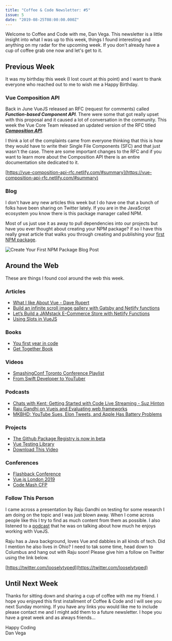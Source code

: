 ```yaml
---
title: "Coffee & Code Newsletter: #5"
issue: 5
date: "2019-08-25T08:00:00.000Z"
---
```


Welcome to Coffee and Code with me, Dan Vega. This newsletter is a little insight into what I was up to this week, things I found interesting and anything on my radar for the upcoming week. If you don't already have a cup of coffee grab one now and let's get to it.

## Previous Week

It was my birthday this week (I lost count at this point) and I want to thank everyone who reached out to me to wish me a Happy Birthday.

### Vue Composition API

Back in June VueJS released an RFC (request for comments) called **_Function-based Component API_**. There were some that got really upset with this proposal and it caused a lot of conversation in the community. This week the Vue Core Team released an updated version of the RFC titled [**_Composition API_**](https://github.com/vuejs/rfcs/pull/78).

I think a lot of the complaints came from everyone thinking that this is how they would have to write their Single File Components (SFC) and that just wasn't the case. There are some important changes to the RFC and if you want to learn more about the Composition API there is an entire documentation site dedicated to it.

[https://vue-composition-api-rfc.netlify.com/#summary](https://vue-composition-api-rfc.netlify.com/#summary)

### **Blog**

I don't have any new articles this week but I do have one that a bunch of folks have been sharing on Twitter lately. If you are in the JavaScript ecosystem you know there is this package manager called NPM.

Most of us just use it as away to pull dependencies into our projects but have you ever thought about creating your NPM package? if so I have this really great article that walks you through creating and publishing your [first NPM package](https://www.danvega.dev/blog/2019/02/10/creating-your-first-npm-package).

![Create Your First NPM Package Blog Post](/images/newsletter/2019/08/25/first-npm-package.png)

## Around the Web

These are things I found cool around the web this week.

### Articles

- [What I like About Vue - Dave Rupert](https://daverupert.com/2019/07/what-i-like-about-vue/)
- [Build an infinite scroll image gallery with Gatsby and Netlify functions](https://scotch.io/tutorials/build-an-infinite-scroll-image-gallery-with-gatsby-and-netlify-functions)
- [Let’s Build a JAMstack E-Commerce Store with Netlify Functions](https://css-tricks.com/lets-build-a-jamstack-e-commerce-store-with-netlify-functions/)
- [Using Slots in VueJS](https://www.smashingmagazine.com/2019/07/using-slots-vue-js/)

### Books

- [You first year in code](https://leanpub.com/firstyearincode)
- [Get Together Book](https://gettogetherbook.com)

### Videos

- [SmashingConf Toronto Conference Playlist](https://www.smashingmagazine.com/2019/08/smashingconf-toronto-2019-video/)
- [From Swift Developer to YouTuber](https://www.youtube.com/watch?v=l4P53_nGnmg&t=799s)

### Podcasts

- [Chats with Kent: Getting Started with Code Live Streaming - Suz Hinton](https://kentcdodds.com/chats-with-kent-podcast/seasons/01/episodes/getting-started-with-code-live-streaming-with-suz-hinton)
- [Raju Gandhi on Vuejs and Evaluating web frameworks](https://nofluffjuststuff.com/podcast/1/raju_gandhi_on_vuejs_and_evaluating_web_frameworks)
- [MKBHD: YouTube Sues, Elon Tweets, and Apple Has Battery Problems](https://podcasts.apple.com/us/podcast/youtube-sues-elon-tweets-and-apple-has-battery-problems/id1474429475?i=1000447602345)

### Projects

- [The Github Package Registry is now in beta](https://help.github.com/en/articles/about-github-package-registry)
- [Vue Testing Library](https://github.com/testing-library/vue-testing-library)
- [Download This Video](https://twitter.com/this_vid)

### Conferences

- [Flashback Conference](https://cfe.dev/events/flashback-conference-2020/)
- [Vue.js London 2019](https://vuejs.london/)
- [Code Mash CFP](http://www.codemash.org/call-speakers/)

### Follow This Person

I came across a presentation by Raju Gandhi on testing for some research I am doing on the topic and I was just blown away. When I come across people like this I try to find as much content from them as possible. I also listened to a [podcast](https://nofluffjuststuff.com/podcast/1/raju_gandhi_on_vuejs_and_evaluating_web_frameworks) that he was on talking about how much he enjoys working with VueJS.

Raju has a Java background, loves Vue and dabbles in all kinds of tech. Did I mention he also lives in Ohio? I need to tak some time, head down to Columbus and hang out with Raju soon! Please give him a follow on Twitter using the link below.

[https://twitter.com/looselytyped](https://twitter.com/looselytyped)

## Until Next Week

Thanks for sitting down and sharing a cup of coffee with me my friend. I hope you enjoyed this first installment of Coffee & Code and I will see you next Sunday morning. If you have any links you would like me to include please contact me and I might add them to a future newsletter. I hope you have a great week and as always friends...

Happy Coding<br/>
Dan Vega
